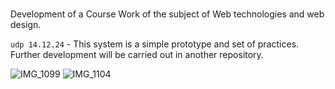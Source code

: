 #
Development of a Course Work of the subject of Web technologies and web design.

`udp 14.12.24` - This system is a simple prototype and set of practices. Further development will be carried out in another repository.

![IMG_1099](https://github.com/user-attachments/assets/c690a406-f9ff-4aea-94d4-aeb6c9e70628)
![IMG_1104](https://github.com/user-attachments/assets/b59f6d3b-d3ba-4f61-a29f-096c280441a1)
